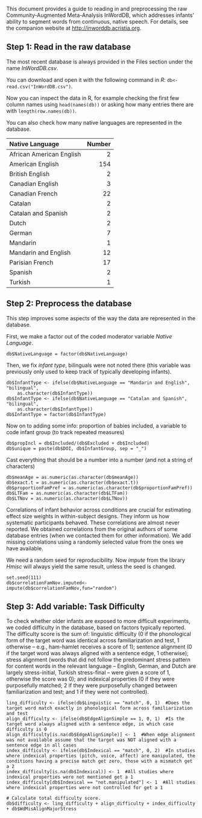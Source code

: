This document provides a guide to reading in and preprocessing the raw Community-Augmented Meta-Analysis InWordDB, which addresses infants' ability to segment words from continuous, native speech. For details, see the companion website at [<http://inworddb.acristia.org>](http://inworddb.acristia.or).

Step 1: Read in the raw database
--------------------------------

The most recent database is always provided in the Files section under the name *InWordDB.csv*.

You can download and open it with the following command in *R*: `db<-read.csv("InWordDB.csv")`.

Now you can inspect the data in R, for example checking the first few column names using `head(names(db))` or asking how many entries there are with `length(row.names(db))`.

You can also check how many native languages are represented in the database.

<table>
 <thead>
  <tr>
   <th style="text-align:left;"> 
Native Language
</th>
   <th style="text-align:right;"> 
Number
</th>
  </tr>
 </thead>
<tbody>
  <tr>
   <td style="text-align:left;"> 
African American English
</td>
   <td style="text-align:right;"> 
2
</td>
  </tr>
  <tr>
   <td style="text-align:left;"> 
American English
</td>
   <td style="text-align:right;"> 
154
</td>
  </tr>
  <tr>
   <td style="text-align:left;"> 
British English
</td>
   <td style="text-align:right;"> 
2
</td>
  </tr>
  <tr>
   <td style="text-align:left;"> 
Canadian English
</td>
   <td style="text-align:right;"> 
3
</td>
  </tr>
  <tr>
   <td style="text-align:left;"> 
Canadian French
</td>
   <td style="text-align:right;"> 
22
</td>
  </tr>
  <tr>
   <td style="text-align:left;"> 
Catalan
</td>
   <td style="text-align:right;"> 
2
</td>
  </tr>
  <tr>
   <td style="text-align:left;"> 
Catalan and Spanish
</td>
   <td style="text-align:right;"> 
2
</td>
  </tr>
  <tr>
   <td style="text-align:left;"> 
Dutch
</td>
   <td style="text-align:right;"> 
2
</td>
  </tr>
  <tr>
   <td style="text-align:left;"> 
German
</td>
   <td style="text-align:right;"> 
7
</td>
  </tr>
  <tr>
   <td style="text-align:left;"> 
Mandarin
</td>
   <td style="text-align:right;"> 
1
</td>
  </tr>
  <tr>
   <td style="text-align:left;"> 
Mandarin and English
</td>
   <td style="text-align:right;"> 
12
</td>
  </tr>
  <tr>
   <td style="text-align:left;"> 
Parisian French
</td>
   <td style="text-align:right;"> 
17
</td>
  </tr>
  <tr>
   <td style="text-align:left;"> 
Spanish
</td>
   <td style="text-align:right;"> 
2
</td>
  </tr>
  <tr>
   <td style="text-align:left;"> 
Turkish
</td>
   <td style="text-align:right;"> 
1
</td>
  </tr>
</tbody>
</table>


Step 2: Preprocess the database
-------------------------------

This step improves some aspects of the way the data are represented in the database.

First, we make a factor out of the coded moderator variable *Native Language*.

``` {.r}
db$NativeLanguage = factor(db$NativeLanguage)
```

Then, we fix *infant type*, bilinguals were not noted there (this variable was previously only used to keep track of typically developing infants).

``` {.r}
db$InfantType <- ifelse(db$NativeLanguage == "Mandarin and English", "bilingual", 
    as.character(db$InfantType))
db$InfantType <- ifelse(db$NativeLanguage == "Catalan and Spanish", "bilingual", 
    as.character(db$InfantType))
db$InfantType = factor(db$InfantType)
```

Now on to adding some info: proportion of babies included, a variable to code infant group (to track repeated measures)

``` {.r}
db$propIncl = db$Included/(db$Excluded + db$Included)
db$unique = paste(db$DOI, db$InfantGroup, sep = "_")
```

Cast everything that should be a number into a number (and not a string of characters)

``` {.r}
db$meanAge = as.numeric(as.character(db$meanAge))
db$exact.t = as.numeric(as.character(db$exact.t))
db$proportionFamPref = as.numeric(as.character(db$proportionFamPref))
db$LTFam = as.numeric(as.character(db$LTFam))
db$LTNov = as.numeric(as.character(db$LTNov))
```

Correlations of infant behavior across conditions are crucial for estimating effect size weights in within-subject designs. They inform us how systematic participants behaved. These correlations are almost never reported. We obtained correlations from the original authors of some database entries (when we contacted them for other information). We add missing correlations using a randomly selected value from the ones we have available.

We need a random seed for reproducibility. Now *impute* from the library *Hmisc* will always yield the same result, unless the seed is changed.

``` {.r}
set.seed(111)
db$correlationFamNov.imputed<-impute(db$correlationFamNov,fun="random")
```

Step 3: Add variable: Task Difficulty
-------------------------------------

To check whether older infants are exposed to more difficult experiments, we coded difficulty in the database, based on factors typically reported. The difficulty score is the sum of: linguistic difficulty (0 if the phonological form of the target word was identical across familiarization and test, 1 otherwise – e.g., ham-hamlet receives a score of 1); sentence alignment (0 if the target word was always aligned with a sentence edge, 1 otherwise); stress alignment (words that did not follow the predominant stress pattern for content words in the relevant language – English, German, and Dutch are largely stress-initial, Turkish stress-final – were given a score of 1, otherwise the score was 0); and indexical properties (0 if they were purposefully matched; 2 if they were purposefully changed between familiarization and test; and 1 if they were not controlled).

``` {.r}
ling_difficulty <- ifelse(db$Linguistic == "match", 0, 1)  #Does the target word match exactly in phonological form across familiarization and test 
align_difficulty <- ifelse(db$EdgeAlignSimple == 1, 0, 1)  #Is the target word always aligned with a sentence edge, in which case difficulty is 0
align_difficulty[is.na(db$EdgeAlignSimple)] <- 1  #When edge alignment was not available assume that the target was NOT aligned with a sentence edge in all cases
index_difficulty <- ifelse(db$Indexical == "match", 0, 2)  #In studies where indexical properties (pitch, voice, affect) are manipulated, the conditions having a precise match get zero, those with a mismatch get a 2
index_difficulty[is.na(db$Indexical)] <- 1  #All studies where indexical properties were not mentioned get a 1
index_difficulty[db$Indexical == "not.manipulated"] <- 1  #All studies where indexical properties were not controlled for get a 1

# Calculate total difficulty score.
db$difficulty <- ling_difficulty + align_difficulty + index_difficulty + db$WdMisAlignMajorStress
```
